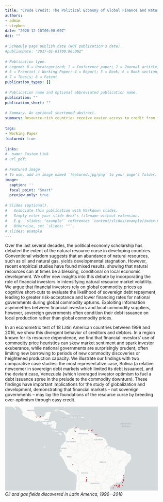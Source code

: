 ```yaml
---
title: "Crude Credit: The Political Economy of Global Finance and Natural Resource Wealth in Latin America"
authors:
- admin
- stephen
date: "2020-12-10T00:00:00Z"
doi: ""

# Schedule page publish date (NOT publication's date).
#publishDate: "2017-01-01T00:00:00Z"

# Publication type.
# Legend: 0 = Uncategorized; 1 = Conference paper; 2 = Journal article;
# 3 = Preprint / Working Paper; 4 = Report; 5 = Book; 6 = Book section;
# 7 = Thesis; 8 = Patent
publication_types: []

# Publication name and optional abbreviated publication name.
publication: ""
publication_short: ""

# Summary. An optional shortened abstract.
summary: Resource-rich countries receive easier access to credit from financial markets.

tags:
- Working Paper
featured: true

links:
#- name: Custom Link
# url_pdf: 

# Featured image
# To use, add an image named `featured.jpg/png` to your page's folder. 
image:
  caption: ''
  focal_point: "Smart"
  preview_only: true

# Slides (optional).
#   Associate this publication with Markdown slides.
#   Simply enter your slide deck's filename without extension.
#   E.g. `slides: "example"` references `content/slides/example/index.md`.
#   Otherwise, set `slides: ""`.
# slides: example
---
```


Over the last several decades, the political economy scholarship has debated the extent of the natural resource curse in developing countries. Conventional wisdom suggests that an abundance of natural resources, such as oil and natural gas, yields developmental stagnation. However, recent empirical studies have found mixed results, showing that natural resources can at times be a blessing, conditional on local economic development. We offer new insights into this debate by incorporating the role of financial investors in intensifying natural resource market volatility. We argue that financial investors rely on global commodity prices as cognitive short-cuts to evaluate the likelihood of sovereign debt repayment, leading to greater risk-acceptance and lower financing rates for
national governments during global commodity upturns. Exploiting information asymmetries between financial investors and local commodity suppliers, however, sovereign governments often condition their debt issuance on local production rather than global commodity prices.

In an econometric test of 18 Latin American countries between 1998 and 2016, we show this divergent behavior of creditors and debtors. In a region known for its resource dependence, we find that financial investors’ use of commodity price heuristics can skew market sentiment and spark investor exuberance, while national governments are surprisingly prudent, often limiting new borrowing to periods of new commodity discoveries or heightened production capacity. We illustrate our findings with two comparative case studies: the most representative case, Bolivia (a relative newcomer in sovereign debt markets which limited its debt issuance), and the deviant case, Venezuela (which leveraged investor optimism to fuel a debt issuance spree in the prelude to the commodity downturn). These findings have important implications for the study of globalization and development, demonstrating that financial markets – not sovereign governments – may lay the foundations of the resource curse by breeding over-optimism through easy credit.

![Oil and gas fields discovered in Latin America, 1996-2018](featured.png)
*Oil and gas fields discovered in Latin America, 1996--2018*